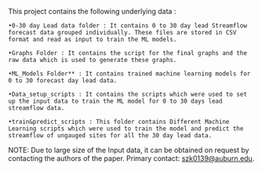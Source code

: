 This project contains the following underlying data : 


    •0-30 day Lead data folder : It contains 0 to 30 day lead Streamflow forecast data grouped individually. These files are stored in CSV format and read as input to train the ML models.

    •Graphs Folder : It contains the script for the final graphs and the raw data which is used to generate these graphs.

    •ML_Models Folder** : It contains trained machine learning models for 0 to 30 forecast day lead data.

    •Data_setup_scripts : It contains the scripts which were used to set up the input data to train the ML model for 0 to 30 days lead streamflow data.

    •train&predict_scripts : This folder contains Different Machine Learning scripts which were used to train the model and predict the streamflow of ungauged sites for all the 30 day lead data.

NOTE: Due to large size of the Input data, it can be obtained on request by contacting the authors of the paper. Primary contact: szk0139@auburn.edu.
